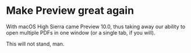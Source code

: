 # Make Preview great again

With macOS High Sierra came Preview 10.0, thus taking away our ability to open multiple PDFs in one window (or a single tab, if you will).

This will not stand, man.
